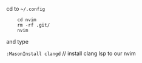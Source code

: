 cd to ```~/.config```

``` git clone git@github.com:Maikittitee/nvim.conf.git nvim
    cd nvim
    rm -rf .git/
    nvim
```

and type    

``` :MasonInstall clangd ``` // install clang lsp to our nvim

